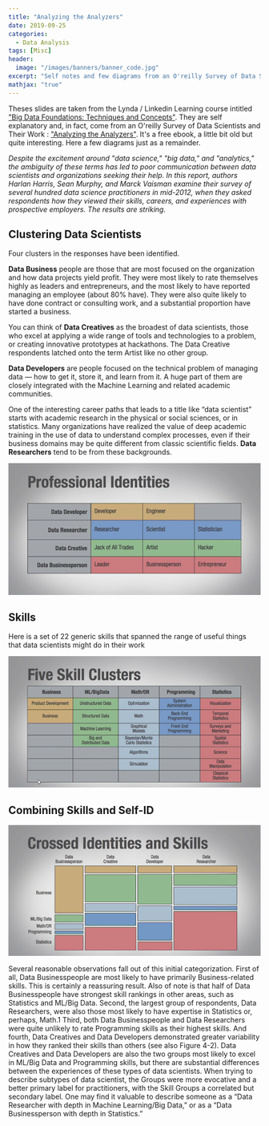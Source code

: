 ```yaml
---
title: "Analyzing the Analyzers"
date: 2019-09-25
categories:
  - Data Analysis
tags: [Misc]
header:
  image: "/images/banners/banner_code.jpg"
excerpt: "Self notes and few diagrams from an O'reilly Survey of Data Scientists and Their Work"
mathjax: "true"
---
```


Theses slides are taken from the Lynda / Linkedin Learning course intitled ["Big Data Foundations: Techniques and Concepts"](https://www.lynda.com/Data-Science-tutorials/Techniques-Concepts-Big-Data/158656-2.html). They are self explanatory and, in fact, come from an O'reilly Survey of Data Scientists and Their Work : ["Analyzing the Analyzers"](https://www.oreilly.com/data/free/analyzing-the-analyzers.csp). It's a free ebook, a little bit old but quite interesting. Here a few diagrams just as a remainder.

*Despite the excitement around "data science," "big data," and "analytics," the ambiguity of these terms has led to poor communication between data scientists and organizations seeking their help. In this report, authors Harlan Harris, Sean Murphy, and Marck Vaisman examine their survey of several hundred data science practitioners in mid-2012, when they asked respondents how they viewed their skills, careers, and experiences with prospective employers. The results are striking.*

## Clustering Data Scientists

Four clusters in the responses have been identified.



**Data Business** people are those that are most focused on the organization and how data projects yield profit. They were most likely to rate themselves highly as leaders and entrepreneurs, and the most likely to have reported managing an employee (about 80% have). They
were also quite likely to have done contract or consulting work, and a
substantial proportion have started a business.

You can think of **Data Creatives** as the broadest of data scientists, those who excel at applying a wide range of tools and technologies to a problem, or creating innovative prototypes at hackathons. The Data Creative respondents latched onto the term Artist like no other group.

**Data Developers** are people focused on the technical problem of managing data — how to get it, store it, and learn from it. A huge part of them are closely integrated with the Machine Learning and related academic communities.

One of the interesting career paths that leads to a title like “data scientist” starts with academic research in the physical or social sciences, or in statistics. Many organizations have realized the value of deep academic training in the use of data to understand complex processes, even if their business domains may be quite different from classic scientific fields. **Data Researchers** tend to be from these backgrounds.

![png](/images/2019-09-25-Analyzing/1.professionnal_identities.png)

## Skills

Here is a set of 22 generic skills that spanned the range of useful things that data scientists might do in their work

![png](/images/2019-09-25-Analyzing/2.Five_skill_clusters.png)

## Combining Skills and Self-ID

![png](/images/2019-09-25-Analyzing/3.Crossed_Identities_and_skills.png)

Several reasonable observations fall out of this initial categorization.
First of all, Data Businesspeople are most likely to have primarily Business-related skills. This is certainly a reassuring result. Also of note is that half of Data Businesspeople have strongest skill rankings in other areas, such as Statistics and ML/Big Data. Second, the largest group of respondents, Data Researchers, were also those most likely to have expertise in Statistics or, perhaps, Math.1 Third, both Data Businesspeople and Data Researchers were quite unlikely to rate Programming skills as their highest skills. And fourth, Data Creatives and Data Developers demonstrated greater variability in how they ranked their skills than others (see also Figure 4-2). Data Creatives and Data Developers are also the two groups most likely to excel in ML/Big Data and Programming skills, but there are substantial differences between the experiences of these types of data scientists. When trying to describe subtypes of data scientist, the Groups were more evocative and a better primary label for practitioners, with the Skill Groups a correlated but secondary label. One may find it valuable to describe someone as a “Data Researcher with depth in Machine Learning/Big Data,” or as a “Data Businessperson with depth in Statistics.”